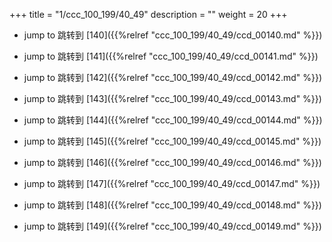 +++
title = "1/ccc_100_199/40_49"
description = ""
weight = 20
+++

* jump to 跳转到 [140]({{%relref "ccc_100_199/40_49/ccd_00140.md" %}})

* jump to 跳转到 [141]({{%relref "ccc_100_199/40_49/ccd_00141.md" %}})

* jump to 跳转到 [142]({{%relref "ccc_100_199/40_49/ccd_00142.md" %}})

* jump to 跳转到 [143]({{%relref "ccc_100_199/40_49/ccd_00143.md" %}})

* jump to 跳转到 [144]({{%relref "ccc_100_199/40_49/ccd_00144.md" %}})

* jump to 跳转到 [145]({{%relref "ccc_100_199/40_49/ccd_00145.md" %}})

* jump to 跳转到 [146]({{%relref "ccc_100_199/40_49/ccd_00146.md" %}})

* jump to 跳转到 [147]({{%relref "ccc_100_199/40_49/ccd_00147.md" %}})

* jump to 跳转到 [148]({{%relref "ccc_100_199/40_49/ccd_00148.md" %}})

* jump to 跳转到 [149]({{%relref "ccc_100_199/40_49/ccd_00149.md" %}})

